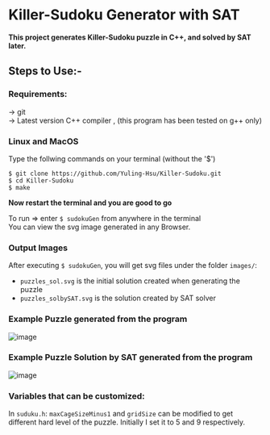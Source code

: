 # Killer-Sudoku Generator with SAT
  
**This project generates Killer-Sudoku puzzle in C++, and solved by SAT later.**

## Steps to Use:-  

### Requirements: 
-> git  
-> Latest version C++ compiler , (this program has been tested on g++ only)   

### Linux and MacOS

Type the follwing commands on your terminal (without the '$')  
```
$ git clone https://github.com/Yuling-Hsu/Killer-Sudoku.git
$ cd Killer-Sudoku
$ make
```  

**Now restart the terminal and you are good to go**  

To run => enter `$ sudokuGen` from anywhere in the terminal  
You can view the svg image generated in any Browser.  
   
### Output Images

After executing `$ sudokuGen`, you will get svg files under the folder `images/`:
* `puzzles_sol.svg` is the initial solution created when generating the puzzle
* `puzzles_solbySAT.svg` is the solution created by SAT solver

### Example Puzzle generated from the program
![image](https://github.com/Yuling-Hsu/Killer-Sudoku/blob/main/images/puzzle.svg)  

### Example Puzzle Solution by SAT generated from the program
![image](https://github.com/Yuling-Hsu/Killer-Sudoku/blob/main/images/puzzles_solbySAT.svg) 

### Variables that can be customized:  
In `suduku.h`: `maxCageSizeMinus1` and `gridSize` can be modified to get different hard level of the puzzle.
Initially I set it to 5 and 9 respectively.